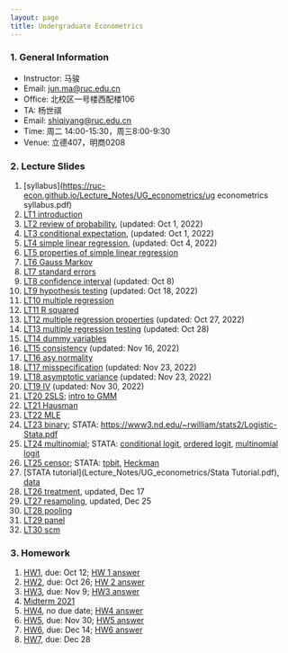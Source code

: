 ```yaml
---
layout: page
title: Undergraduate Econometrics
---
```


### 1. General Information
* Instructor: 马骏
* Email: jun.ma@ruc.edu.cn
* Office: 北校区一号楼西配楼106
* TA: 杨世祺
* Email: shiqiyang@ruc.edu.cn
* Time: 周二 14:00-15:30，周三8:00-9:30
* Venue: 立德407，明商0208

### 2. Lecture Slides
1. [syllabus](https://ruc-econ.github.io/Lecture_Notes/UG_econometrics/ug econometrics syllabus.pdf)
2. [LT1 introduction](https://ruc-econ.github.io/Lecture_Notes/UG_econometrics/LT_1_intro.pdf)
3. [LT2 review of probability](Lecture_Notes/UG_econometrics/LT_02_review_Oct01.pdf), (updated: Oct 1, 2022)
4. [LT3 conditional expectation](Lecture_Notes/UG_econometrics/LT_3_con_exp_Oct01.pdf), (updated: Oct 1, 2022)
5. [LT4 simple linear regression](Lecture_Notes/UG_econometrics/LT_05_simple_properties_Oct04.pdf), (updated: Oct 4, 2022)
6. [LT5 properties of simple linear regression](Lecture_Notes/UG_econometrics/LT_05_simple_properties_Oct04.pdf)
7. [LT6 Gauss Markov](Lecture_Notes/UG_econometrics/LT_06_gauss_markov_Oct05.pdf)
8. [LT7 standard errors](Lecture_Notes/UG_econometrics/LT_07_errors_variance.pdf)
9. [LT8 confidence interval](Lecture_Notes/UG_econometrics/LT_08_cis_oct8.pdf) (updated: Oct 8)
10. [LT9 hypothesis testing](Lecture_Notes/UG_econometrics/LT9_testing_Oct18.pdf) (updated: Oct 18, 2022)
11. [LT10 multiple regression](Lecture_Notes/UG_econometrics/LT10_mreg.pdf)
12. [LT11 R squared](Lecture_Notes/UG_econometrics/LT11_R2.pdf)
13. [LT12 multiple regression properties](Lecture_Notes/UG_econometrics/LT_12_mreg_properties_Oct27.pdf) (updated: Oct 27, 2022)
14. [LT13 multiple regression testing](Lecture_Notes/UG_econometrics/LT_13_mreg_testing_oct28.pdf) (updated: Oct 28)
15. [LT14 dummy variables](Lecture_Notes/UG_econometrics/LT14_dummy.pdf)
16. [LT15 consistency](Lecture_Notes/UG_econometrics/LT15_consistency_Nov16.pdf) (updated: Nov 16, 2022)
17. [LT16 asy normality](Lecture_Notes/UG_econometrics/LT16_asy_norm.pdf)
18. [LT17 misspecification](Lecture_Notes/UG_econometrics/LT_17_misspec_Nov23.pdf) (updated: Nov 23, 2022)
19. [LT18 asymptotic variance](Lecture_Notes/UG_econometrics/LT_18_asy_var_Nov23.pdf) (updated: Nov 23, 2022)
20. [LT19 IV](Lecture_Notes/UG_econometrics/LT19_IV_Nov30.pdf) (updated: Nov 30, 2022)
21. [LT20 2SLS](Lecture_Notes/UG_econometrics/LT20_2SLS.pdf); [intro to GMM](Homeworks/UG_econometrics/GMM.pdf)
22. [LT21 Hausman](Lecture_Notes/UG_econometrics/LT21_Hausman.pdf)
23. [LT22 MLE](Lecture_Notes/UG_econometrics/LT22_MLE.pdf)
24. [LT23 binary](Lecture_Notes/UG_econometrics/LT23_binary.pdf); STATA: https://www3.nd.edu/~rwilliam/stats2/Logistic-Stata.pdf
25. [LT24 multinomial](Lecture_Notes/UG_econometrics/LT24_multinomial.pdf); STATA: [conditional logit](References/UG_econometrics/rasclogit.pdf), [ordered logit](References/UG_econometrics/rologit.pdf), [multinomial logit](References/UG_econometrics/rmlogit.pdf)
26. [LT25 censor](Lecture_Notes/UG_econometrics/LT25_lim.pdf); STATA: [tobit](Lecture_Notes/UG_econometrics/rtobit.pdf), [Heckman](Lecture_Notes/UG_econometrics/rheckman.pdf)
27. [STATA tutorial](Lecture_Notes/UG_econometrics/Stata Tutorial.pdf), [data](Lecture_Notes/UG_econometrics/data.zip)
28. [LT26 treatment](Lecture_Notes/UG_econometrics/LT26_treatment.pdf), updated, Dec 17
29. [LT27 resampling](Lecture_Notes/UG_econometrics/LT27_resampling_dec25.pdf), updated, Dec 25
30. [LT28 pooling](Lecture_Notes/UG_econometrics/LT28_pooling.pdf)
31. [LT29 panel](Lecture_Notes/UG_econometrics/LT29_panel.pdf)
32. [LT30 scm](Lecture_Notes/UG_econometrics/LT30_SC.pdf)

### 3. Homework
1. [HW1](Homeworks/UG_econometrics/HW1.pdf), due: Oct 12; [HW 1 answer](Homeworks/UG_econometrics/HW1_with_answer.pdf)
2. [HW2](Homeworks/UG_econometrics/HW2.pdf), due: Oct 26; [HW 2 answer](Homeworks/UG_econometrics/HW2_answer.pdf)
3. [HW3](Homeworks/UG_econometrics/HW3.pdf), due: Nov 9; [HW3 answer](Homeworks/UG_econometrics/HW3_answer.pdf)
4. [Midterm 2021](Homeworks/UG_econometrics/Midterm_2021.pdf)
5. [HW4](Homeworks/UG_econometrics/HW4_2022.pdf), no due date; [HW4 answer](Homeworks/UG_econometrics/HW4_2022_answer.pdf)
6. [HW5](Homeworks/UG_econometrics/HW5.pdf), due: Nov 30; [HW5 answer](Homeworks/UG_econometrics/HW5_answer.pdf)
7. [HW6](Homeworks/UG_econometrics/HW6_2022.pdf), due: Dec 14; [HW6 answer](Homeworks/UG_econometrics/HW6_2022_answer.pdf)
8. [HW7](Homeworks/UG_econometrics/HW7.pdf), due: Dec 28
